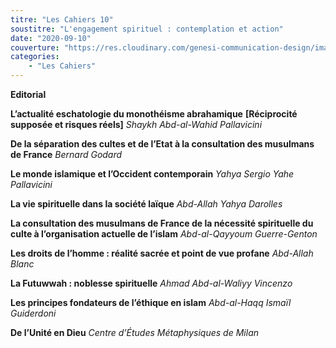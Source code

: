 ```yaml
---
titre: "Les Cahiers 10"
soustitre: "L'engagement spirituel : contemplation et action"
date: "2020-09-10"
couverture: "https://res.cloudinary.com/genesi-communication-design/image/upload/v1606125409/ihei/couvertures/c10_id4ax7.jpg"
categories:
    - "Les Cahiers"
---
```



**Editorial**

**L’actualité eschatologie du monothéisme abrahamique**
**[Réciprocité supposée et risques réels]**
*Shaykh Abd-al-Wahid Pallavicini*

**De la séparation des cultes et de l’Etat à la consultation des musulmans de France**
*Bernard Godard*

**Le monde islamique et l’Occident contemporain**
*Yahya Sergio Yahe Pallavicini*

**La vie spirituelle dans la société laïque**
*Abd-Allah Yahya Darolles*

**La consultation des musulmans de France de la nécessité spirituelle du culte à l’organisation actuelle de l’islam**
*Abd-al-Qayyoum Guerre-Genton*

**Les droits de l’homme : réalité sacrée et point de vue profane**
*Abd-Allah Blanc*

**La Futuwwah : noblesse spirituelle**
*Ahmad Abd-al-Waliyy Vincenzo*

**Les principes fondateurs de l’éthique en islam**
*Abd-al-Haqq Ismaïl Guiderdoni*

**De l’Unité en Dieu**
*Centre d’Études Métaphysiques de Milan*
